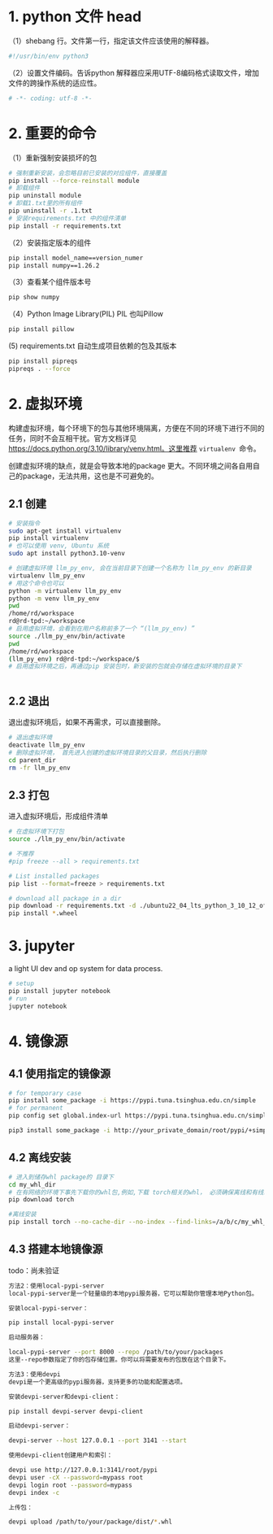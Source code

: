 # 1. python 文件 head

（1）shebang 行。文件第一行，指定该文件应该使用的解释器。

```python
#!/usr/bin/env python3
```

（2）设置文件编码。告诉python 解释器应采用UTF-8编码格式读取文件，增加文件的跨操作系统的适应性。

```python
# -*- coding: utf-8 -*-
```



# 2. 重要的命令

（1）重新强制安装损坏的包

```sh
# 强制重新安装，会忽略目前已安装的对应组件，直接覆盖
pip install --force-reinstall module
# 卸载组件
pip uninstall module
# 卸载1.txt里的所有组件
pip uninstall -r .1.txt
# 安装requirements.txt 中的组件清单
pip install -r requirements.txt
```

（2）安装指定版本的组件

```sh
pip install model_name==version_numer
pip install numpy==1.26.2
```

（3）查看某个组件版本号

```sh
pip show numpy
```
（4）Python Image Library(PIL)
PIL 也叫Pillow
```sh
pip install pillow
```

 (5) requirements.txt
 自动生成项目依赖的包及其版本

 ```sh
 pip install pipreqs
 pipreqs . --force
 ```
# 2. 虚拟环境

构建虚拟环境，每个环境下的包与其他环境隔离，方便在不同的环境下进行不同的任务，同时不会互相干扰。官方文档详见 https://docs.python.org/3.10/library/venv.html。这里推荐 `virtualenv `命令。

创建虚拟环境的缺点，就是会导致本地的package 更大。不同环境之间各自用自己的package，无法共用，这也是不可避免的。

## 2.1 创建

```sh
# 安装指令
sudo apt-get install virtualenv
pip install virtualenv
# 也可以使用 venv, Ubuntu 系统
sudo apt install python3.10-venv

# 创建虚拟环境 llm_py_env, 会在当前目录下创建一个名称为 llm_py_env 的新目录
virtualenv llm_py_env
# 用这个命令也可以
python -m virtualenv llm_py_env
python -m venv llm_py_env
pwd
/home/rd/workspace
rd@rd-tpd:~/workspace
# 启用虚拟环境，会看到在用户名称前多了一个 “(llm_py_env) ”
source ./llm_py_env/bin/activate
pwd
/home/rd/workspace
(llm_py_env) rd@rd-tpd:~/workspace/$
# 启用虚拟环境之后，再通过pip 安装包时，新安装的包就会存储在虚拟环境的目录下



```

## 2.2 退出

退出虚拟环境后，如果不再需求，可以直接删除。

```sh
# 退出虚拟环境
deactivate llm_py_env
# 删除虚拟环境， 首先进入创建的虚拟环境目录的父目录，然后执行删除
cd parent_dir
rm -fr llm_py_env
```



## 2.3 打包

进入虚拟环境后，形成组件清单

```sh
# 在虚拟环境下打包
source ./llm_py_env/bin/activate

# 不推荐
#pip freeze --all > requirements.txt

# List installed packages
pip list --format=freeze > requirements.txt 

# download all package in a dir
pip download -r requirements.txt -d ./ubuntu22_04_lts_python_3_10_12_offline_package
pip install *.wheel
```

# 3. jupyter

a light UI dev and op system for data process.

```sh
# setup
pip install jupyter notebook
# run
jupyter notebook
```

# 4. 镜像源

## 4.1 使用指定的镜像源

```sh
# for temporary case
pip install some_package -i https://pypi.tuna.tsinghua.edu.cn/simple
# for permanent
pip config set global.index-url https://pypi.tuna.tsinghua.edu.cn/simple

pip3 install some_package -i http://your_private_domain/root/pypi/+simple --trusted-host your_private_domain
```

## 4.2 离线安装

```sh
# 进入到储存whl package的 目录下
cd my_whl_dir
# 在有网络的环境下事先下载你的whl包,例如,下载 torch相关的whl， 必须确保离线和有线环境下的python pip版本号完全一致
pip download torch

#离线安装
pip install torch --no-cache-dir --no-index --find-links=/a/b/c/my_whl_dir
```



## 4.3 搭建本地镜像源

todo：尚未验证

```sh
方法2：使用local-pypi-server
local-pypi-server是一个轻量级的本地pypi服务器，它可以帮助你管理本地Python包。

安装local-pypi-server：

pip install local-pypi-server

启动服务器：

local-pypi-server --port 8000 --repo /path/to/your/packages
这里--repo参数指定了你的包存储位置。你可以将需要发布的包放在这个目录下。

方法3：使用devpi
devpi是一个更高级的pypi服务器，支持更多的功能和配置选项。

安装devpi-server和devpi-client：

pip install devpi-server devpi-client

启动devpi-server：

devpi-server --host 127.0.0.1 --port 3141 --start

使用devpi-client创建用户和索引：

devpi use http://127.0.0.1:3141/root/pypi
devpi user -cX --password=mypass root
devpi login root --password=mypass
devpi index -c

上传包：

devpi upload /path/to/your/package/dist/*.whl

```

